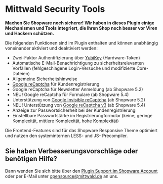# Mittwald Security Tools

**Machen Sie Shopware noch sicherer! Wir haben in dieses Plugin einige Mechanismen und Tools integriert, die Ihren Shop noch besser vor Viren und Hackern schützen.**

Die folgenden Funktionen sind im Plugin enthalten und können unabhängig voneinander aktiviert und deaktiviert werden:

- Zwei-Faktor Authentifizierung über [YubiKey](https://www.yubico.com/) (Hardware-Token)
- Automatische E-Mail-Benachrichtigung zu sicherheitsrelevanten Vorfällen (fehlgeschlagene Login-Versuche und modifizierte Core-Dateien)
- Allgemeine Sicherheitshinweise
- [Google reCaptcha](https://www.google.com/recaptcha/) für Kundenregistrierung
- Google reCaptcha für Newsletter Anmeldung (ab Shopware 5.2)
- NEU! Google reCaptcha für Formulare (ab Shopware 5.4)
- Unterstützung von [Google Invisible reCaptcha](https://developers.google.com/recaptcha/docs/invisible) (ab Shopware 5.2)
- NEU! Unterstützung von [Google reCaptcha v3](https://www.google.com/recaptcha/intro/v3.html) (ab Shopware 5.4)
- Anzeige zur Passwortsicherheit bei der Kundenregistrierung
- Einstellbare Passwortstärke im Registrierungformular (keine, geringe Komplexität, mittlere Komplexität, hohe Komplexität)

Die Frontend-Features sind für das Shopware Responsive Theme optimiert und nutzen den systeminternen LESS- und JS- Precompiler.

## Sie haben Verbesserungsvorschläge oder benötigen Hilfe? 
Dann wenden Sie sich bitte über den [Plugin Support im Shopware Account](https://store.shopware.com/mittwald.html) oder per E-Mail unter opensource@mittwald.de an uns.
